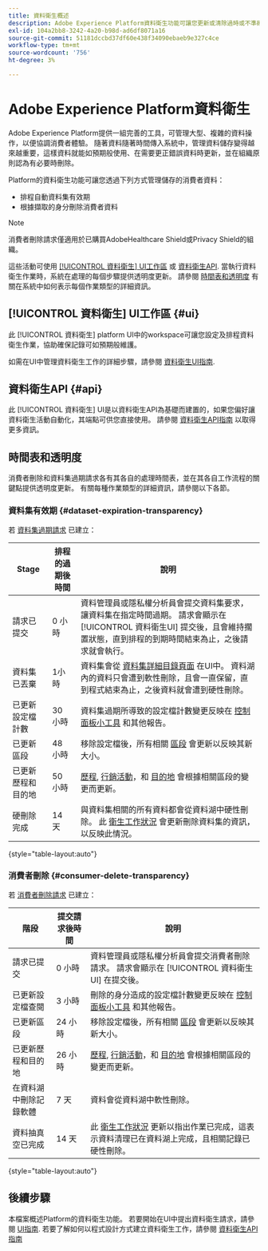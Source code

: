 ```yaml
---
title: 資料衛生概述
description: Adobe Experience Platform資料衛生功能可讓您更新或清除過時或不準確的記錄，以管理資料的生命週期。
exl-id: 104a2bb8-3242-4a20-b98d-ad6df8071a16
source-git-commit: 51181dccbd37df60e438f34090ebaeb9e327c4ce
workflow-type: tm+mt
source-wordcount: '756'
ht-degree: 3%

---
```


# Adobe Experience Platform資料衛生

Adobe Experience Platform提供一組完善的工具，可管理大型、複雜的資料操作，以便協調消費者體驗。 隨著資料隨著時間傳入系統中，管理資料儲存變得越來越重要，這樣資料就能如預期般使用、在需要更正錯誤資料時更新，並在組織原則認為有必要時刪除。

Platform的資料衛生功能可讓您透過下列方式管理儲存的消費者資料：

* 排程自動資料集有效期
* 根據擷取的身分刪除消費者資料

>[!NOTE]
>
>消費者刪除請求僅適用於已購買AdobeHealthcare Shield或Privacy Shield的組織。

這些活動可使用 [[!UICONTROL 資料衛生] UI工作區](#ui) 或 [資料衛生API](#api). 當執行資料衛生作業時，系統在處理的每個步驟提供透明度更新。 請參閱 [時間表和透明度](#timelines-and-transparency) 有關在系統中如何表示每個作業類型的詳細資訊。

## [!UICONTROL 資料衛生] UI工作區 {#ui}

此 [!UICONTROL 資料衛生] platform UI中的workspace可讓您設定及排程資料衛生作業，協助確保記錄可如預期般維護。

如需在UI中管理資料衛生工作的詳細步驟，請參閱 [資料衛生UI指南](./ui/overview.md).

## 資料衛生API {#api}

此 [!UICONTROL 資料衛生] UI是以資料衛生API為基礎而建置的，如果您偏好讓資料衛生活動自動化，其端點可供您直接使用。 請參閱 [資料衛生API指南](./api/overview.md) 以取得更多資訊。

## 時間表和透明度

消費者刪除和資料集過期請求各有其各自的處理時間表，並在其各自工作流程的關鍵點提供透明度更新。 有關每種作業類型的詳細資訊，請參閱以下各節。

### 資料集有效期 {#dataset-expiration-transparency}

若 [資料集過期請求](./ui/dataset-expiration.md) 已建立：

| Stage | 排程的過期後時間 | 說明 |
| --- | --- | --- |
| 請求已提交 | 0 小時 | 資料管理員或隱私權分析員會提交資料集要求，讓資料集在指定時間過期。 請求會顯示在 [!UICONTROL 資料衛生UI] 提交後，且會維持擱置狀態，直到排程的到期時間結束為止，之後請求就會執行。 |
| 資料集已丟棄 | 1小時 | 資料集會從 [資料集詳細目錄頁面](../catalog/datasets/user-guide.md) 在UI中。 資料湖內的資料只會遭到軟性刪除，且會一直保留，直到程式結束為止，之後資料就會遭到硬性刪除。 |
| 已更新設定檔計數 | 30 小時 | 資料集過期所導致的設定檔計數變更反映在 [控制面板小工具](../dashboards/guides/profiles.md#profile-count-trend) 和其他報告。 |
| 已更新區段 | 48 小時 | 移除設定檔後，所有相關 [區段](../segmentation/home.md) 會更新以反映其新大小。 |
| 已更新歷程和目的地 | 50 小時 | [歷程](https://experienceleague.adobe.com/docs/journey-optimizer/using/orchestrate-journeys/about-journeys/journey.html), [行銷活動](https://experienceleague.adobe.com/docs/journey-optimizer/using/campaigns/get-started-with-campaigns.html)，和 [目的地](../destinations/home.md) 會根據相關區段的變更而更新。 |
| 硬刪除完成 | 14 天 | 與資料集相關的所有資料都會從資料湖中硬性刪除。 此 [衛生工作狀況](./ui/browse.md#view-details) 會更新刪除資料集的資訊，以反映此情況。 |

{style=&quot;table-layout:auto&quot;}

### 消費者刪除 {#consumer-delete-transparency}

若 [消費者刪除請求](./ui/delete-consumer.md) 已建立：

| 階段 | 提交請求後時間 | 說明 |
| --- | --- | --- |
| 請求已提交 | 0 小時 | 資料管理員或隱私權分析員會提交消費者刪除請求。 請求會顯示在 [!UICONTROL 資料衛生UI] 在提交後。 |
| 已更新設定檔查閱 | 3 小時 | 刪除的身分造成的設定檔計數變更反映在 [控制面板小工具](../dashboards/guides/profiles.md#profile-count-trend) 和其他報告。 |
| 已更新區段 | 24 小時 | 移除設定檔後，所有相關 [區段](../segmentation/home.md) 會更新以反映其新大小。 |
| 已更新歷程和目的地 | 26 小時 | [歷程](https://experienceleague.adobe.com/docs/journey-optimizer/using/orchestrate-journeys/about-journeys/journey.html), [行銷活動](https://experienceleague.adobe.com/docs/journey-optimizer/using/campaigns/get-started-with-campaigns.html)，和 [目的地](../destinations/home.md) 會根據相關區段的變更而更新。 |
| 在資料湖中刪除記錄軟體 | 7 天 | 資料會從資料湖中軟性刪除。 |
| 資料抽真空已完成 | 14 天 | 此 [衛生工作狀況](./ui/browse.md#view-details) 更新以指出作業已完成，這表示資料清理已在資料湖上完成，且相關記錄已硬性刪除。 |

{style=&quot;table-layout:auto&quot;}

## 後續步驟

本檔案概述Platform的資料衛生功能。 若要開始在UI中提出資料衛生請求，請參閱 [UI指南](./ui/overview.md). 若要了解如何以程式設計方式建立資料衛生工作，請參閱 [資料衛生API指南](./api/overview.md)
